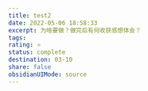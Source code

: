 ```yaml
---
title: test2
date: 2022-05-06 18:58:33
excerpt: 为啥要做？做完后有何收获感想体会？
tags: 
rating: ⭐
status: complete
destination: 03-10
share: false
obsidianUIMode: source
---
```

